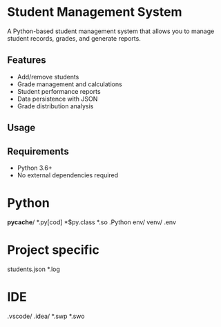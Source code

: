 # Student Management System

A Python-based student management system that allows you to manage student records, grades, and generate reports.

## Features
- Add/remove students
- Grade management and calculations
- Student performance reports
- Data persistence with JSON
- Grade distribution analysis

## Usage


## Requirements
- Python 3.6+
- No external dependencies required

# Python
__pycache__/
*.py[cod]
*$py.class
*.so
.Python
env/
venv/
.env

# Project specific
students.json
*.log

# IDE
.vscode/
.idea/
*.swp
*.swo
